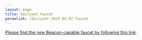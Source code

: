 ```yaml
---
layout: page
title: Dailynet Faucet
permalink: /dailynet-2023-05-07-faucet
---
```


[Please find the new Beacon-capable faucet by following this link](https://faucet.dailynet-2023-05-07.teztnets.xyz).
